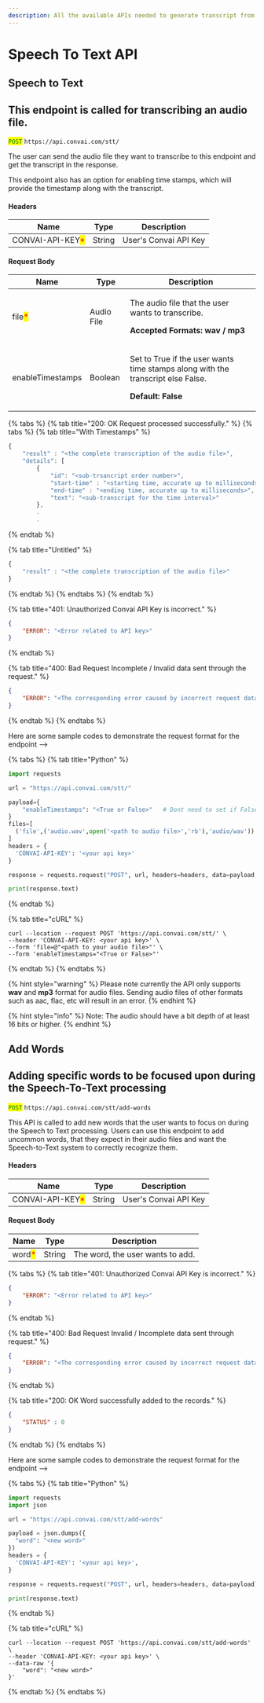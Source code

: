 ```yaml
---
description: All the available APIs needed to generate transcript from audio.
---
```


# Speech To Text API

## Speech to Text

## This endpoint is called for transcribing an audio file.

<mark style="color:green;">`POST`</mark> `https://api.convai.com/stt/`

The user can send the audio file they want to transcribe to this endpoint and get the transcript in the response.

This endpoint also has an option for enabling time stamps, which will provide the timestamp along with the transcript.

#### Headers

| Name                                             | Type   | Description           |
| ------------------------------------------------ | ------ | --------------------- |
| CONVAI-API-KEY<mark style="color:red;">\*</mark> | String | User's Convai API Key |

#### Request Body

| Name                                   | Type        | Description                                                                                                                  |
| -------------------------------------- | ----------- | ---------------------------------------------------------------------------------------------------------------------------- |
| file<mark style="color:red;">\*</mark> |  Audio File | <p>The audio file that the user wants to transcribe.</p><p><strong>Accepted Formats: wav / mp3</strong></p>                  |
| enableTimestamps                       | Boolean     | <p>Set to True if the user wants time stamps along with the transcript else False.</p><p><strong>Default: False</strong></p> |

{% tabs %}
{% tab title="200: OK Request processed successfully." %}
{% tabs %}
{% tab title="With Timestamps" %}
```javascript
{ 
	"result" : "<the complete transcription of the audio file>",
	"details": [
		{
			"id": "<sub-trsancript order number>",
			"start-time" : "<starting time, accurate up to milliseconds>",
			"end-time" : "<ending time, accurate up to milliseconds>",
			"text": "<sub-transcript for the time interval>"
		},
		.
		.

```
{% endtab %}

{% tab title="Untitled" %}
```javascript
{ 
	"result" : "<the complete transcription of the audio file>"
}
```
{% endtab %}
{% endtabs %}
{% endtab %}

{% tab title="401: Unauthorized Convai API Key is incorrect." %}
```json
{
    "ERROR": "<Error related to API key>"
}
```
{% endtab %}

{% tab title="400: Bad Request Incomplete / Invalid data sent through the request." %}
```json
{
    "ERROR": "<The corresponding error caused by incorrect request data>"
}
```
{% endtab %}
{% endtabs %}

Here are some sample codes to demonstrate the request format for the endpoint -->

{% tabs %}
{% tab title="Python" %}
```python
import requests

url = "https://api.convai.com/stt/"

payload={
	"enableTimestamps": "<True or False>"	# Dont need to set if False (default).
}
files=[
  ('file',('audio.wav',open('<path to audio file>','rb'),'audio/wav'))
]
headers = {
  'CONVAI-API-KEY': '<your api key>'
}

response = requests.request("POST", url, headers=headers, data=payload, files=files)

print(response.text)
```
{% endtab %}

{% tab title="cURL" %}
```shell
curl --location --request POST 'https://api.convai.com/stt/' \
--header 'CONVAI-API-KEY: <your api key>' \
--form 'file=@"<path to your audio file>"' \
--form 'enableTimestamps="<True or False>"'
```
{% endtab %}
{% endtabs %}

{% hint style="warning" %}
Please note currently the API only supports **wav** and **mp3** format for audio files. Sending audio files of other formats such as aac, flac, etc will result in an error.
{% endhint %}

{% hint style="info" %}
Note: The audio should have a bit depth of at least 16 bits or higher.
{% endhint %}

## Add Words

## Adding specific words to be focused upon during the Speech-To-Text processing

<mark style="color:green;">`POST`</mark> `https://api.convai.com/stt/add-words`

This API is called to add new words that the user wants to focus on during the Speech to Text processing. Users can use this endpoint to add uncommon words, that they expect in their audio files and want the Speech-to-Text system to correctly recognize them.

#### Headers

| Name                                             | Type   | Description           |
| ------------------------------------------------ | ------ | --------------------- |
| CONVAI-API-KEY<mark style="color:red;">\*</mark> | String | User's Convai API Key |

#### Request Body

| Name                                   | Type   | Description                      |
| -------------------------------------- | ------ | -------------------------------- |
| word<mark style="color:red;">\*</mark> | String | The word, the user wants to add. |

{% tabs %}
{% tab title="401: Unauthorized Convai API Key is incorrect." %}
```json
{
    "ERROR": "<Error related to API key>"
}
```
{% endtab %}

{% tab title="400: Bad Request Invalid / Incomplete data sent through request." %}
```json
{
    "ERROR": "<The corresponding error caused by incorrect request data>"
}
```
{% endtab %}

{% tab title="200: OK Word successfully added to the records." %}
```json
{
    "STATUS" : 0
}
```
{% endtab %}
{% endtabs %}



Here are some sample codes to demonstrate the request format for the endpoint -->

{% tabs %}
{% tab title="Python" %}
```python
import requests
import json

url = "https://api.convai.com/stt/add-words"

payload = json.dumps({
  "word": "<new word>"
})
headers = {
  'CONVAI-API-KEY': '<your api key>',
}

response = requests.request("POST", url, headers=headers, data=payload)

print(response.text)
```
{% endtab %}

{% tab title="cURL" %}
```shell
curl --location --request POST 'https://api.convai.com/stt/add-words' \
--header 'CONVAI-API-KEY: <your api key>' \
--data-raw '{
    "word": "<new word>"
}'
```
{% endtab %}
{% endtabs %}
